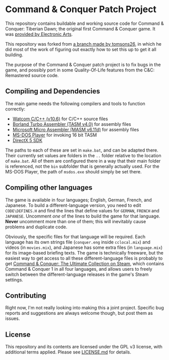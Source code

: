 
# Command & Conquer Patch Project

This repository contains buildable and working source code for Command & Conquer: Tiberian Dawn; the original first Command & Conquer game. It was [provided by Electronic Arts](https://github.com/electronicarts/CnC_Tiberian_Dawn).

This repository was forked from [a branch made by tomsons26](https://github.com/tomsons26/CnC_Tiberian_Dawn/tree/temp), in which he did most of the work of figuring out exactly how to set this up to get it all building.

The purpose of the Command & Conquer patch project is to fix bugs in the game, and possibly port in some Quality-Of-Life features from the C&C: Remastered source code.

## Compiling and Dependencies

The main game needs the following compilers and tools to function correctly:

* [Watcom C/C++ (v10.6)](https://winworldpc.com/product/watcom-c-c/106) for C/C++ source files
* [Borland Turbo Assembler (TASM v4.0)](https://winworldpc.com/product/turbo-assembler/4x) for assembly files
* [Microsoft Micro Assembler (MASM v6.11d)](https://winworldpc.com/product/macro-assembler/6x) for assembly files
* [MS-DOS Player](http://takeda-toshiya.my.coocan.jp/msdos/) for invoking 16 bit TASM
* [DirectX 5 SDK](https://archive.org/details/idx5sdk)

The paths to each of these are set in `make.bat`, and can be adapted there. Their currently set values are folders in the `..` folder relative to the location of `make.bat`. All of them are configured there in a way that their main folder is referenced, not the `bin` subfolder that is generally actually used. For the MS-DOS Player, the path of `msdos.exe` should simply be set there.

## Compiling other languages

The game is available in four languages; English, German, French, and Japanese. To build a different-language version, you need to edit `CODE\DEFINES.H` and find the lines that define values for `GERMAN`, `FRENCH` and `JAPANESE`. Uncomment _one_ of the lines to build the game for that language. **Never** uncomment more than one of them; this will inevitably cause problems and duplicate code.

Obviously, the specific files for that language will be required. Each language has its own strings file (`conquer.eng` inside `cclocal.mix`) and videos (in `movies.mix`), and Japanese has some extra files (in `language.mix`) for its image-based briefing texts. The game is technically freeware, but the easiest way to get access to all these different-language files is probably to get [Command & Conquer: The Ultimate Collection on Steam](https://store.steampowered.com/bundle/39394/Command__Conquer_The_Ultimate_Collection/), which contains Command & Conquer 1 in all four languages, and allows users to freely switch between the different-language releases in the game's Steam settings.

## Contributing

Right now, I'm not really looking into making this a joint project. Specific bug reports and suggestions are always welcome though, but post them as issues.

## License

This repository and its contents are licensed under the GPL v3 license, with additional terms applied. Please see [LICENSE.md](LICENSE.md) for details.
